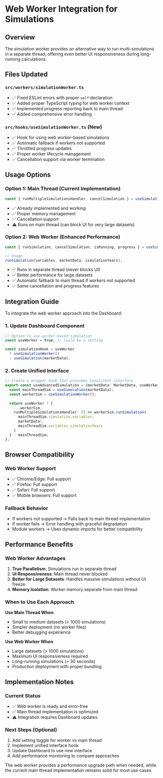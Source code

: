 # Web Worker Integration for Simulations

## Overview
The simulation worker provides an alternative way to run multi-simulations in a separate thread, offering even better UI responsiveness during long-running calculations.

## Files Updated

### `src/workers/simulationWorker.ts`
- ✅ Fixed ESLint errors with proper `self` declaration
- ✅ Added proper TypeScript typing for web worker context
- ✅ Implemented progress reporting back to main thread
- ✅ Added comprehensive error handling

### `src/hooks/useSimulationWorker.ts` (New)
- ✅ Hook for using web worker-based simulations
- ✅ Automatic fallback if workers not supported
- ✅ Throttled progress updates
- ✅ Proper worker lifecycle management
- ✅ Cancellation support via worker termination

## Usage Options

### Option 1: Main Thread (Current Implementation)
```typescript
const { runMultipleSimulationsHandler, cancelSimulation } = useSimulation(marketData);
```
- ✅ Already implemented and working
- ✅ Proper memory management
- ✅ Cancellation support
- ⚠️ Runs on main thread (can block UI for very large datasets)

### Option 2: Web Worker (Enhanced Performance)
```typescript
const { runSimulation, cancelSimulation, isRunning, progress } = useSimulationWorker();

// Usage
runSimulation(variables, marketData, simulationYears);
```
- ✅ Runs in separate thread (never blocks UI)
- ✅ Better performance for large datasets
- ✅ Automatic fallback to main thread if workers not supported
- ✅ Same cancellation and progress features

## Integration Guide

To integrate the web worker approach into the Dashboard:

### 1. Update Dashboard Component
```typescript
// Option to use worker-based simulation
const useWorker = true; // Could be a setting

const simulationHook = useWorker 
  ? useSimulationWorker() 
  : useSimulation(marketData);
```

### 2. Create Unified Interface
```typescript
// Create a wrapper hook that provides consistent interface
export const useAdvancedSimulation = (marketData: MarketData, useWorker = false) => {
  const mainThreadSim = useSimulation(marketData);
  const workerSim = useSimulationWorker();
  
  return useWorker ? {
    ...workerSim,
    runMultipleSimulationsHandler: () => workerSim.runSimulation(
      mainThreadSim.simulation.variables, 
      marketData!, 
      mainThreadSim.variables.simulationYears
    )
  } : mainThreadSim;
};
```

## Browser Compatibility

### Web Worker Support
- ✅ Chrome/Edge: Full support
- ✅ Firefox: Full support  
- ✅ Safari: Full support
- ✅ Mobile browsers: Full support

### Fallback Behavior
- If workers not supported → Falls back to main thread implementation
- If worker fails → Error handling with graceful degradation
- Module workers → Uses dynamic imports for better compatibility

## Performance Benefits

### Web Worker Advantages
1. **True Parallelism**: Simulations run in separate thread
2. **UI Responsiveness**: Main thread never blocked
3. **Better for Large Datasets**: Handles massive simulations without UI freeze
4. **Memory Isolation**: Worker memory separate from main thread

### When to Use Each Approach

**Use Main Thread When**:
- Small to medium datasets (< 1000 simulations)
- Simpler deployment (no worker files)
- Better debugging experience

**Use Web Worker When**:
- Large datasets (> 1000 simulations)
- Maximum UI responsiveness required
- Long-running simulations (> 30 seconds)
- Production deployment with proper bundling

## Implementation Notes

### Current Status
- ✅ Web worker is ready and error-free
- ✅ Main thread implementation is optimized
- ⚠️ Integration requires Dashboard updates

### Next Steps (Optional)
1. Add setting toggle for worker vs main thread
2. Implement unified interface hook
3. Update Dashboard to use new interface
4. Add performance monitoring to compare approaches

The web worker provides a performance upgrade path when needed, while the current main thread implementation remains solid for most use cases.
